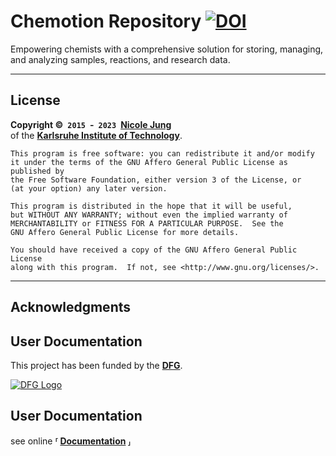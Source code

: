 # Chemotion Repository [![DOI](https://zenodo.org/badge/DOI/10.5281/zenodo.3755759.svg)](https://doi.org/10.5281/zenodo.3755759)

Empowering chemists with a comprehensive solution for storing, managing, and analyzing samples, reactions, and research data.

---

## License

**Copyright © `2015` - `2023` [Nicole Jung]** <br>
of the **[Karlsruhe Institute of Technology]**.

    This program is free software: you can redistribute it and/or modify
    it under the terms of the GNU Affero General Public License as published by
    the Free Software Foundation, either version 3 of the License, or
    (at your option) any later version.

    This program is distributed in the hope that it will be useful,
    but WITHOUT ANY WARRANTY; without even the implied warranty of
    MERCHANTABILITY or FITNESS FOR A PARTICULAR PURPOSE.  See the
    GNU Affero General Public License for more details.

    You should have received a copy of the GNU Affero General Public License
    along with this program.  If not, see <http://www.gnu.org/licenses/>.

---

## Acknowledgments

## User Documentation

This project has been funded by the **[DFG]**.

[![DFG Logo]][DFG]

## User Documentation

see online **⸢ [Documentation] ⸥**

<!----------------------------------------------------------------------------->
[Documentation]: https://www.chemotion.net/docs/repo/
[DFG]: https://www.dfg.de/en/
[DFG Logo]: https://www.dfg.de/zentralablage/bilder/service/logos_corporate_design/logo_negativ_267.png
[Nicole Jung]: mailto:nicole.jung@kit.edu
[Karlsruhe Institute of Technology]: https://www.kit.edu/english/
